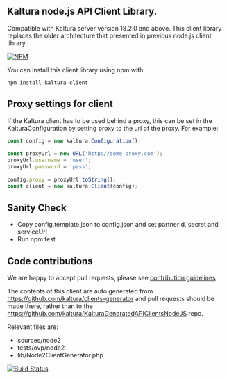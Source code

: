 ## Kaltura node.js API Client Library.
Compatible with Kaltura server version 18.2.0 and above.
This client library replaces the older architecture that presented in previous node.js client library.

[![NPM](https://nodei.co/npm/kaltura-client.png?downloads=true&downloadRank=true&stars=true)](https://nodei.co/npm/kaltura-client/)


You can install this client library using npm with:
```
npm install kaltura-client 
```
## Proxy settings for client
If the Kaltura client has to be used behind a proxy, this can be set in the KalturaConfiguration by setting proxy
to the url of the proxy. For example:

```js
const config = new kaltura.Configuration();
    
const proxyUrl = new URL('http://some.proxy.com');
proxyUrl.username = 'user';
proxyUrl.password = 'pass';
    
config.proxy = proxyUrl.toString();
const client = new kaltura.Client(config);
```

## Sanity Check
- Copy config.template.json to config.json  and set partnerId, secret and serviceUrl
- Run npm test

## Code contributions

We are happy to accept pull requests, please see [contribution guidelines](https://github.com/kaltura/platform-install-packages/blob/master/doc/Contributing-to-the-Kaltura-Platform.md)

The contents of this client are auto generated from https://github.com/kaltura/clients-generator and pull requests should be made there, rather than to the https://github.com/kaltura/KalturaGeneratedAPIClientsNodeJS repo.

Relevant files are:
- sources/node2
- tests/ovp/node2
- lib/Node2ClientGenerator.php

[![Build Status](https://travis-ci.org/kaltura/KalturaGeneratedAPIClientsNodeJS.svg?branch=master)](https://travis-ci.org/kaltura/KalturaGeneratedAPIClientsNodeJS)
